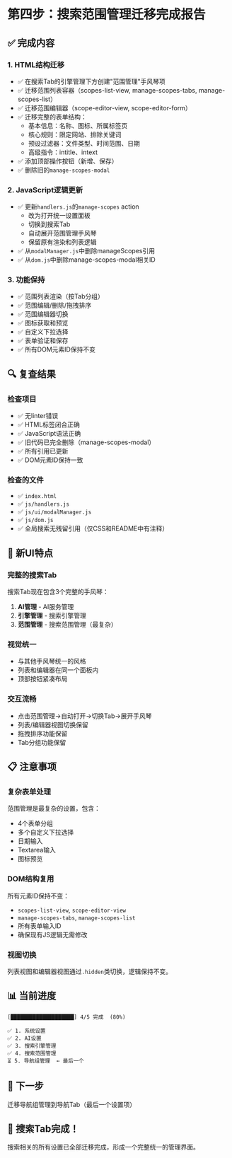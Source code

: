# 第四步：搜索范围管理迁移完成报告

## ✅ 完成内容

### 1. HTML结构迁移
- ✅ 在搜索Tab的引擎管理下方创建"范围管理"手风琴项
- ✅ 迁移范围列表容器（scopes-list-view, manage-scopes-tabs, manage-scopes-list）
- ✅ 迁移范围编辑器（scope-editor-view, scope-editor-form）
- ✅ 迁移完整的表单结构：
  - 基本信息：名称、图标、所属标签页
  - 核心规则：限定网站、排除关键词
  - 预设过滤器：文件类型、时间范围、日期
  - 高级指令：intitle、intext
- ✅ 添加顶部操作按钮（新增、保存）
- ✅ 删除旧的`manage-scopes-modal`

### 2. JavaScript逻辑更新
- ✅ 更新`handlers.js`的`manage-scopes` action
  - 改为打开统一设置面板
  - 切换到搜索Tab
  - 自动展开范围管理手风琴
  - 保留原有渲染和列表逻辑
- ✅ 从`modalManager.js`中删除manageScopes引用
- ✅ 从`dom.js`中删除manage-scopes-modal相关ID

### 3. 功能保持
- ✅ 范围列表渲染（按Tab分组）
- ✅ 范围编辑/删除/拖拽排序
- ✅ 范围编辑器切换
- ✅ 图标获取和预览
- ✅ 自定义下拉选择
- ✅ 表单验证和保存
- ✅ 所有DOM元素ID保持不变

## 🔍 复查结果

### 检查项目
- ✅ 无linter错误
- ✅ HTML标签闭合正确
- ✅ JavaScript语法正确
- ✅ 旧代码已完全删除（manage-scopes-modal）
- ✅ 所有引用已更新
- ✅ DOM元素ID保持一致

### 检查的文件
- ✅ `index.html`
- ✅ `js/handlers.js`
- ✅ `js/ui/modalManager.js`
- ✅ `js/dom.js`
- ✅ 全局搜索无残留引用（仅CSS和README中有注释）

## 📸 新UI特点

### 完整的搜索Tab
搜索Tab现在包含3个完整的手风琴：
1. **AI管理** - AI服务管理
2. **引擎管理** - 搜索引擎管理
3. **范围管理** - 搜索范围管理（最复杂）

### 视觉统一
- 与其他手风琴统一的风格
- 列表和编辑器在同一个面板内
- 顶部按钮紧凑布局

### 交互流畅
- 点击范围管理→自动打开→切换Tab→展开手风琴
- 列表/编辑器视图切换保留
- 拖拽排序功能保留
- Tab分组功能保留

## 📋 注意事项

### 复杂表单处理
范围管理是最复杂的设置，包含：
- 4个表单分组
- 多个自定义下拉选择
- 日期输入
- Textarea输入
- 图标预览

### DOM结构复用
所有元素ID保持不变：
- `scopes-list-view`, `scope-editor-view`
- `manage-scopes-tabs`, `manage-scopes-list`
- 所有表单输入ID
- 确保现有JS逻辑无需修改

### 视图切换
列表视图和编辑器视图通过`.hidden`类切换，逻辑保持不变。

## 📊 当前进度

```
[████████████████████] 4/5 完成  (80%)

✅ 1. 系统设置
✅ 2. AI设置
✅ 3. 搜索引擎管理
✅ 4. 搜索范围管理  
⏳ 5. 导航组管理  ← 最后一个
```

## 🎯 下一步
迁移导航组管理到导航Tab（最后一个设置项）

## 🎉 搜索Tab完成！
搜索相关的所有设置已全部迁移完成，形成一个完整统一的管理界面。


